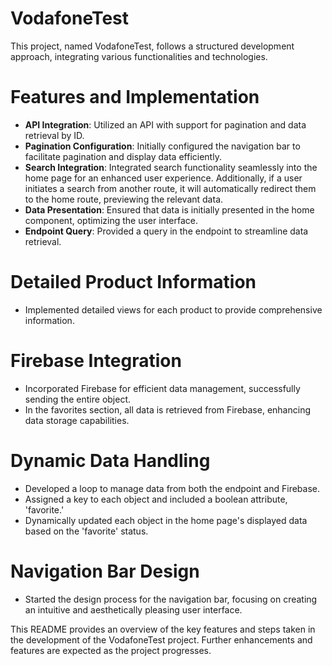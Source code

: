 # VodafoneTest

This project, named VodafoneTest, follows a structured development approach, integrating various functionalities and technologies.

# Features and Implementation
- **API Integration**: Utilized an API with support for pagination and data retrieval by ID.
- **Pagination Configuration**: Initially configured the navigation bar to facilitate pagination and display data efficiently.
- **Search Integration**: Integrated search functionality seamlessly into the home page for an enhanced user experience. Additionally, if a user initiates a search from another route, it will automatically redirect them to the home route, previewing the relevant data.
- **Data Presentation**: Ensured that data is initially presented in the home component, optimizing the user interface.
- **Endpoint Query**: Provided a query in the endpoint to streamline data retrieval.

# Detailed Product Information
- Implemented detailed views for each product to provide comprehensive information.

# Firebase Integration
- Incorporated Firebase for efficient data management, successfully sending the entire object.
- In the favorites section, all data is retrieved from Firebase, enhancing data storage capabilities.

# Dynamic Data Handling
- Developed a loop to manage data from both the endpoint and Firebase.
- Assigned a key to each object and included a boolean attribute, 'favorite.'
- Dynamically updated each object in the home page's displayed data based on the 'favorite' status.

# Navigation Bar Design
- Started the design process for the navigation bar, focusing on creating an intuitive and aesthetically pleasing user interface.

This README provides an overview of the key features and steps taken in the development of the VodafoneTest project. Further enhancements and features are expected as the project progresses.
